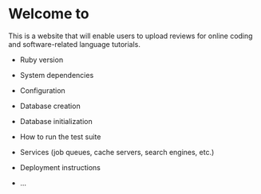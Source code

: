 # Welcome to <insert clever website name here>

This is a website that will enable users to upload reviews for online coding and software-related language tutorials.

* Ruby version

* System dependencies

* Configuration

* Database creation

* Database initialization

* How to run the test suite

* Services (job queues, cache servers, search engines, etc.)

* Deployment instructions

* ...
